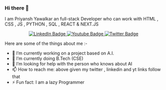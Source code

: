 ### Hi there 👋

I am Priyansh Yawalkar an full-stack Developer 
who can work with HTML , CSS , JS , PYTHON , SQL , REACT & NEXT.JS


<div id="badges" align="center">
        <a href="https://www.linkedin.com/in/priyansh-yawalkar-6a3335252/">
          <img src="https://img.shields.io/badge/LinkedIn-blue?style=for-the-badge&logo=linkedin&logoColor=white" alt="LinkedIn Badge"/>
        </a>
        <a href="#sry abhi content bnn ra h">
          <img src="https://img.shields.io/badge/YouTube-red?style=for-the-badge&logo=youtube&logoColor=white" alt="Youtube Badge"/>
        </a>
        <a href="https://twitter.com/Priyansh0310?t=oOsjL8PsZ5ZebD3WzlAswg&s=09">
          <img src="https://img.shields.io/badge/Twitter-blue?style=for-the-badge&logo=twitter&logoColor=white" alt="Twitter Badge"/>
        </a>
      </div>

     


Here are some of the things about me :-

- 🔭 I’m currently working on a project based on A.I.
- 🌱 I’m currently doing B.Tech (CSE)
- 🤔 I’m looking for help with the person who knows about AI
- 📫 How to reach me: above given my twitter , linkedin and yt links follow that
- ⚡ Fun fact: I am a lazy Programmer


